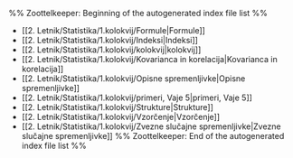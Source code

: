 %% Zoottelkeeper: Beginning of the autogenerated index file list  %%
-  [[2. Letnik/Statistika/1.kolokvij/Formule|Formule]]
-  [[2. Letnik/Statistika/1.kolokvij/Indeksi|Indeksi]]
-  [[2. Letnik/Statistika/1.kolokvij/kolokvij|kolokvij]]
-  [[2. Letnik/Statistika/1.kolokvij/Kovarianca in korelacija|Kovarianca in korelacija]]
-  [[2. Letnik/Statistika/1.kolokvij/Opisne spremenljivke|Opisne spremenljivke]]
-  [[2. Letnik/Statistika/1.kolokvij/primeri, Vaje 5|primeri, Vaje 5]]
-  [[2. Letnik/Statistika/1.kolokvij/Strukture|Strukture]]
-  [[2. Letnik/Statistika/1.kolokvij/Vzorčenje|Vzorčenje]]
-  [[2. Letnik/Statistika/1.kolokvij/Zvezne slučajne spremenljivke|Zvezne slučajne spremenljivke]]
%% Zoottelkeeper: End of the autogenerated index file list  %%
